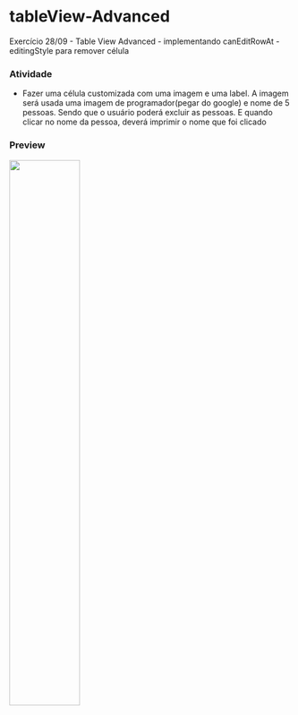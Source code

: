 # tableView-Advanced
Exercício 28/09 - Table View Advanced - implementando canEditRowAt - editingStyle para remover célula

### Atividade
- Fazer uma célula customizada com uma imagem e uma label. A imagem será usada uma imagem de programador(pegar do google) e nome de 5 pessoas. Sendo que o usuário poderá excluir as pessoas. E quando clicar no nome da pessoa, deverá imprimir o nome que foi clicado

### Preview

<img src="https://user-images.githubusercontent.com/42849855/95692922-b4093380-0bff-11eb-9fa0-172d70035404.png" width=50% height=50%>
